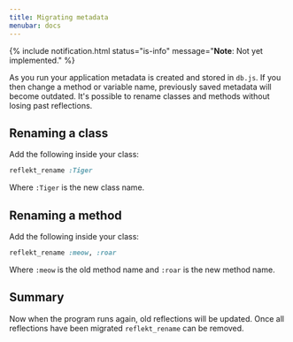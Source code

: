 ```yaml
---
title: Migrating metadata
menubar: docs
---
```


{% include notification.html status="is-info" message="**Note**: Not yet implemented." %}

As you run your application metadata is created and stored in `db.js`.
If you then change a method or variable name, previously saved metadata will become outdated.
It's possible to rename classes and methods without losing past reflections.

## Renaming a class

Add the following inside your class:
```ruby
reflekt_rename :Tiger
```

Where `:Tiger` is the new class name.

## Renaming a method

Add the following inside your class:
```ruby
reflekt_rename :meow, :roar
```

Where `:meow` is the old method name and `:roar` is the new method name.

## Summary

Now when the program runs again, old reflections will be updated.
Once all reflections have been migrated `reflekt_rename` can be removed.
